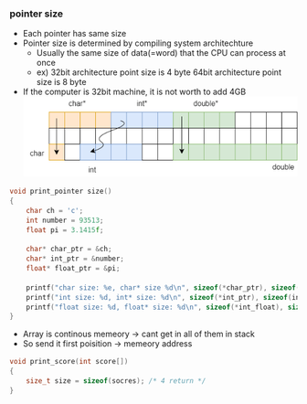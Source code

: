 ### pointer size
- Each pointer has same size
- Pointer size is determined by compiling system architechture
    - Usually the same size of data(=word) that the CPU can process at once
    - ex) 32bit architecture point size is 4 byte
           64bit architecture point size is 8 byte
- If the computer is 32bit machine, it is not worth to add 4GB
!['pointer size'](./pointer%20size.png)


```c
void print_pointer size()
{
    char ch = 'c';
    int number = 93513;
    float pi = 3.1415f;

    char* char_ptr = &ch;
    char* int_ptr = &number;
    float* float_ptr = &pi;

    printf("char size: %e, char* size %d\n", sizeof(*char_ptr), sizeof(char_ptr));
    printf("int size: %d, int* size: %d\n", sizeof(*int_ptr), sizeof(int_ptr));
    printf("float size: %d, float* size: %d\n", sizeof(*int_float), sizeof(int_float));
}
```
- Array is continous memeory -> cant get in all of them in stack
- So send it first poisition -> memeory address
```c
void print_score(int score[])
{
    size_t size = sizeof(socres); /* 4 return */
}
```